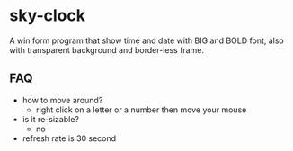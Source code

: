 # sky-clock

A win form program that show time and date with BIG and BOLD font, also with transparent background and border-less frame.

## FAQ

- how to move around?
  - right click on a letter or a number then move your mouse
- is it re-sizable?
  - no
- refresh rate is 30 second